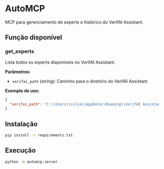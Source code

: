 # AutoMCP

MCP para gerenciamento de experts e histórico do VerifAI Assistant.

## Função disponível

### get_experts
Lista todos os experts disponíveis no VerifAI Assistant.

**Parâmetros:**
- `verifai_path` (string): Caminho para o diretório do VerifAI Assistant

**Exemplo de uso:**
```json
{
  "verifai_path": "C:\\Users\\silva\\AppData\\Roaming\\VerifAI Assistant"
}
```

## Instalação

```bash
pip install -r requirements.txt
```

## Execução

```bash
python -m automcp.server
```
